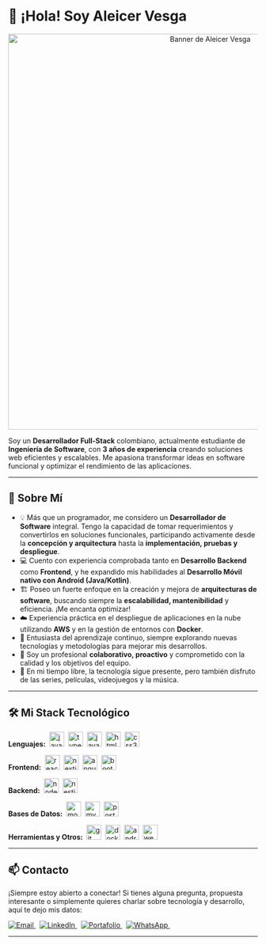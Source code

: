 # 👋 ¡Hola! Soy Aleicer Vesga

<p align="center">
  <img src="URL_DE_UN_BANNER_OPCIONAL" alt="Banner de Aleicer Vesga" width="800"/>
</p>

<p align="left">
  Soy un <strong>Desarrollador Full-Stack</strong> colombiano, actualmente estudiante de <strong>Ingeniería de Software</strong>, con <strong>3 años de experiencia</strong> creando soluciones web eficientes y escalables. Me apasiona transformar ideas en software funcional y optimizar el rendimiento de las aplicaciones.
</p>

---

## 🚀 Sobre Mí

* 💡 Más que un programador, me considero un **Desarrollador de Software** integral. Tengo la capacidad de tomar requerimientos y convertirlos en soluciones funcionales, participando activamente desde la **concepción y arquitectura** hasta la **implementación, pruebas y despliegue**.
* 💻 Cuento con experiencia comprobada tanto en **Desarrollo Backend** como **Frontend**, y he expandido mis habilidades al **Desarrollo Móvil nativo con Android (Java/Kotlin)**.
* 🏗️ Poseo un fuerte enfoque en la creación y mejora de **arquitecturas de software**, buscando siempre la **escalabilidad, mantenibilidad** y eficiencia. ¡Me encanta optimizar!
* ☁️ Experiencia práctica en el despliegue de aplicaciones en la nube utilizando **AWS** y en la gestión de entornos con **Docker**.
* 🔧 Entusiasta del aprendizaje continuo, siempre explorando nuevas tecnologías y metodologías para mejorar mis desarrollos.
* 🤝 Soy un profesional **colaborativo, proactivo** y comprometido con la calidad y los objetivos del equipo.
* 🎲 En mi tiempo libre, la tecnología sigue presente, pero también disfruto de las series, películas, videojuegos y la música.

---

## 🛠️ Mi Stack Tecnológico

<p align="left">
  <strong>Lenguajes:</strong>&nbsp;
  <img src="https://cdn.jsdelivr.net/gh/devicons/devicon/icons/javascript/javascript-original.svg" height="30" alt="javascript logo" />&nbsp;
  <img src="https://cdn.jsdelivr.net/gh/devicons/devicon/icons/typescript/typescript-original.svg" height="30" alt="typescript logo" />&nbsp;
  <img src="https://cdn.jsdelivr.net/gh/devicons/devicon/icons/java/java-original.svg" height="30" alt="java logo" />&nbsp;
  <img src="https://cdn.jsdelivr.net/gh/devicons/devicon/icons/html5/html5-original.svg" height="30" alt="html5 logo" />&nbsp;
  <img src="https://cdn.jsdelivr.net/gh/devicons/devicon/icons/css3/css3-original.svg" height="30" alt="css3 logo" />&nbsp;
</p>

<p align="left">
  <strong>Frontend:</strong>&nbsp;
  <img src="https://cdn.jsdelivr.net/gh/devicons/devicon/icons/react/react-original.svg" height="30" alt="react logo" />&nbsp;
  <img src="https://cdn.jsdelivr.net/gh/devicons/devicon/icons/nextjs/nextjs-original.svg" height="30" alt="nextjs logo" />&nbsp;
  <img src="https://cdn.jsdelivr.net/gh/devicons/devicon/icons/angularjs/angularjs-original.svg" height="30" alt="angularjs logo" />&nbsp;
  <img src="https://cdn.jsdelivr.net/gh/devicons/devicon/icons/bootstrap/bootstrap-original.svg" height="30" alt="bootstrap logo" />&nbsp;
</p>

<p align="left">
  <strong>Backend:</strong>&nbsp;
  <img src="https://cdn.jsdelivr.net/gh/devicons/devicon/icons/nodejs/nodejs-original.svg" height="30" alt="nodejs logo" />&nbsp;
  <img src="https://nestjs.com/logo-small-gradient.d792062c.svg" height="30" alt="nestjs logo" />&nbsp;
  </p>

<p align="left">
  <strong>Bases de Datos:</strong>&nbsp;
  <img src="https://cdn.jsdelivr.net/gh/devicons/devicon/icons/mongodb/mongodb-original.svg" height="30" alt="mongodb logo" />&nbsp;
  <img src="https://cdn.jsdelivr.net/gh/devicons/devicon/icons/mysql/mysql-original-wordmark.svg" height="30" alt="mysql logo" />&nbsp; <img src="https://cdn.jsdelivr.net/gh/devicons/devicon/icons/postgresql/postgresql-original.svg" height="30" alt="postgresql logo" />&nbsp; </p>

<p align="left">
  <strong>Herramientas y Otros:</strong>&nbsp;
  <img src="https://cdn.jsdelivr.net/gh/devicons/devicon/icons/git/git-original.svg" height="30" alt="git logo" />&nbsp;
  <img src="https://cdn.jsdelivr.net/gh/devicons/devicon/icons/docker/docker-original.svg" height="30" alt="docker logo" />&nbsp;
  <img src="https://cdn.jsdelivr.net/gh/devicons/devicon/icons/androidstudio/androidstudio-original.svg" height="30" alt="android studio logo" />&nbsp;
  <img src="https://cdn.jsdelivr.net/gh/devicons/devicon/icons/webstorm/webstorm-original.svg" height="30" alt="webstorm logo" />&nbsp;
</p>

---

## 📫 Contacto

<p align="left">
  ¡Siempre estoy abierto a conectar! Si tienes alguna pregunta, propuesta interesante o simplemente quieres charlar sobre tecnología y desarrollo, aquí te dejo mis datos:
</p>

<p align="left">
  <a href="mailto:aleicer.vesga@gmail.com" target="_blank">
    <img src="https://img.shields.io/badge/Email-D14836?style=for-the-badge&logo=gmail&logoColor=white" alt="Email"/>
  </a>&nbsp;
  <a href="https://www.linkedin.com/in/aleicer-vesga-rueda-072b70210/" target="_blank">
    <img src="https://img.shields.io/badge/LinkedIn-0077B5?style=for-the-badge&logo=linkedin&logoColor=white" alt="LinkedIn"/>
  </a>&nbsp;
  <a href="https://aleicer-vesga-portafolio.netlify.app/" target="_blank">
      <img src="https://img.shields.io/badge/Portafolio-8A2BE2?style=for-the-badge&logo=briefcase&logoColor=white" alt="Portafolio"/>
  </a>&nbsp;
  <a href="https://wa.me/573214946645" target="_blank"> <img src="https://img.shields.io/badge/WhatsApp-25D366?style=for-the-badge&logo=whatsapp&logoColor=white" alt="WhatsApp"/>
  </a>&nbsp;
</p>

---
